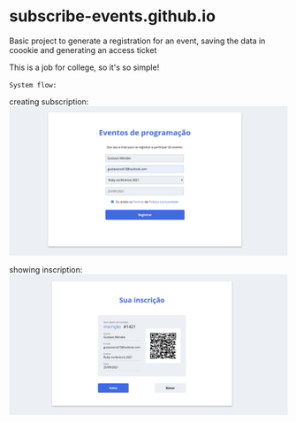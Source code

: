 # subscribe-events.github.io

Basic project to generate a registration for an event, saving the data in coookie and generating an access ticket

This is a job for college, so it's so simple!

`System flow:`

creating subscription:
![creating subscription:](https://github.com/gustavomendess/subscribe-events.github.io/blob/master/.github/creating_subscription.jpeg?raw=true)

showing inscription:
![showing inscription:](https://github.com/gustavomendess/subscribe-events.github.io/blob/master/.github/showing_inscription.jpeg?raw=true)
